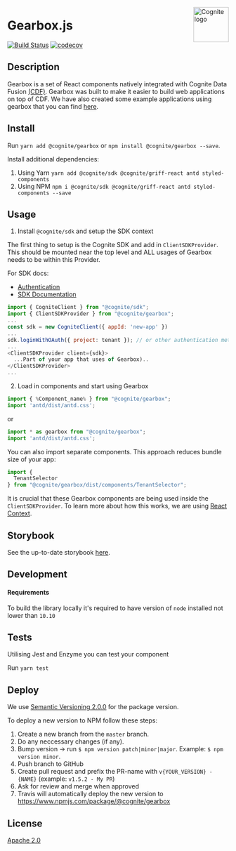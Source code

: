 <a href="https://cognite.com/"><img src="https://github.com/cognitedata/gearbox.js/raw/master/cognite_logo.png" alt="Cognite logo" title="Cognite" align="right" height="80" /></a>

Gearbox.js
==========================
[![Build Status](https://travis-ci.org/cognitedata/gearbox.js.svg?branch=master)](https://travis-ci.org/cognitedata/gearbox.js)
[![codecov](https://codecov.io/gh/cognitedata/gearbox.js/branch/master/graph/badge.svg)](https://codecov.io/gh/cognitedata/gearbox.js)

## Description

Gearbox is a set of React components natively integrated with Cognite Data Fusion [(CDF)](https://cognite.com/cognite/cognite-data-fusion/). Gearbox was built to make it easier to build web applications on top of CDF. We have also created some example applications using gearbox that you can find [here](https://github.com/cognitedata/javascript-getting-started).

## Install

Run `yarn add @cognite/gearbox` or `npm install @cognite/gearbox --save`.

Install additional dependencies:
1.  Using Yarn `yarn add @cognite/sdk @cognite/griff-react antd styled-components`
2.  Using NPM `npm i @cognite/sdk @cognite/griff-react antd styled-components --save`

## Usage
1. Install `@cognite/sdk` and setup the SDK context

The first thing to setup is the Cognite SDK and add in `ClientSDKProvider`. This should be mounted near the top level and ALL usages of Gearbox needs to be within this Provider.

For SDK docs: 
- [Authentication](https://github.com/cognitedata/cognitesdk-js/blob/HEAD/guides/authentication.md)
- [SDK Documentation](https://www.npmjs.com/package/@cognite/sdk/)
```js
import { CogniteClient } from "@cognite/sdk";
import { ClientSDKProvider } from "@cognite/gearbox";
...
const sdk = new CogniteClient({ appId: 'new-app' })
...
sdk.loginWithOAuth({ project: tenant }); // or other authentication methods
...
<ClientSDKProvider client={sdk}>
  ...Part of your app that uses of Gearbox)..
</ClientSDKProvider>
...
```
2. Load in components and start using Gearbox
```js
import { %Component_name% } from "@cognite/gearbox";
import 'antd/dist/antd.css';
```
or
```js
import * as gearbox from "@cognite/gearbox";
import 'antd/dist/antd.css';
```
You can also import separate components. This approach reduces bundle size of your app:
```js
import {
  TenantSelector
} from "@cognite/gearbox/dist/components/TenantSelector";
```
It is crucial that these Gearbox components are being used inside the `ClientSDKProvider`. To learn more about how this works, we are using [React Context](https://reactjs.org/docs/context.html).

## Storybook

See the up-to-date storybook [here](https://cognitedata.github.io/gearbox.js).

## Development

#### Requirements

To build the library locally it's required to have version of `node` installed not lower than `10.10`

## Tests

Utilising Jest and Enzyme you can test your component

Run `yarn test`

## Deploy

We use [Semantic Versioning 2.0.0](https://semver.org/) for the package version.

To deploy a new version to NPM follow these steps:
1. Create a new branch from the `master` branch.
2. Do any neccessary changes (if any).
3. Bump version -> run `$ npm version patch|minor|major`. Example: `$ npm version minor`.
4. Push branch to GitHub
5. Create pull request and prefix the PR-name with `v{YOUR_VERSION} - {NAME}` (example: `v1.5.2 - My PR`)
6. Ask for review and merge when approved
7. Travis will automatically deploy the new version to https://www.npmjs.com/package/@cognite/gearbox

## License

[Apache 2.0](https://www.apache.org/licenses/LICENSE-2.0)
